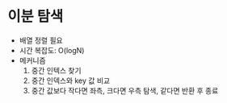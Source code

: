 # 이분 탐색

- 배열 정렬 필요
- 시간 복잡도: O(logN)
- 메커니즘
  1. 중간 인텍스 찾기
  2. 중간 인덱스와 key 값 비교
  3. 중간 값보다 작다면 좌측, 크다면 우측 탐색, 같다면 반환 후 종료
